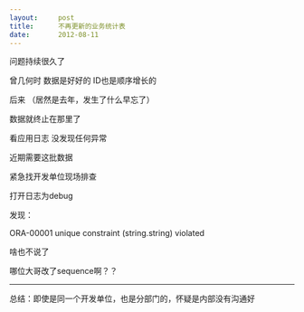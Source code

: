 ```yaml
---
layout:     post
title:      不再更新的业务统计表
date:       2012-08-11
---
```

问题持续很久了

曾几何时 数据是好好的 ID也是顺序增长的

后来 （居然是去年，发生了什么早忘了）

数据就终止在那里了

看应用日志 没发现任何异常

近期需要这批数据

紧急找开发单位现场排查

打开日志为debug

发现：

ORA-00001 unique constraint (string.string) violated

啥也不说了

哪位大哥改了sequence啊？？

-------------------

总结：即使是同一个开发单位，也是分部门的，怀疑是内部没有沟通好
